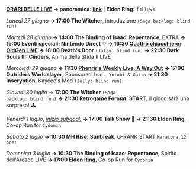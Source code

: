 <b><u>ORARI DELLE LIVE</u></b>
<b>→ panoramica: <a href="https://trello.com/b/iKwdSGf3/sabaku">link</a></b> | <b>Elden Ring:</b> <code>f3ll0ws</code>

<i>Lunedì 27 giugno</i>
<b>→ 17:00 The Witcher</b>, introduzione <code>(Saga backlog: blind run)</code>

<i>Martedì 28 giugno</i>
<b>→ 14:00 The Binding of Isaac: Repentance</b>, EXTRA
<b>→ 15:00 Eventi speciali: Nintendo Direct</b> ✨
<b>→ 16:30 <a href="https://www.twitch.tv/oldgenproject">Quattro chiacchiere: OldGen LIVE</a></b>
<b>→ 18:00 Death's Door</b> <code>(Jolly: blind run)</code>
<b>→ 22:30 Dark Souls III: Cinders</b>, Anima della Sfida II LIVE

<i>Mercoledì 29 giugno</i>
<b>→ 11:30 <a href="https://www.twitch.tv/phenrir_mailoki">Phenrir's Weekly Live: A Way Out</a></b>
<b>→ 17:00 Outriders Worldslayer</b>, Sponsored <code>feat. Yotobi & Gatto</code>
<b>→ 21:30 Inscryption</b>, Kaycee's Mod <code>(Jolly: blind run)</code>

<i>Giovedì 30 luglio</i>
<b>→ 17:00 The Witcher</b> <code>(Saga backlog: blind run)</code>
<b>→ 21:30 Retrogame Format: START</b>, il gioco sarà una sorpresa! 🕹️
  
<i>Venerdì 1 luglio, <ins>inizio subgoal!</ins></i>
<b>→ 17:00 Talk Show</b> 🎤
<b>→ 21:30 Elden Ring</b>, Co-op Run for <code>Cydonia</code>

<i>Sabato 2 luglio</i>
<b>→ 10:30 MH Rise: Sunbreak</b>, G-RANK START <code>Maratona 12 ore!</code>

<i>Domenica 3 luglio</i>
<b>→ 10:30 The Binding of Isaac: Repentance</b>, Spirito dell'Arcade LIVE
<b>→ 17:00 Elden Ring</b>, Co-op Run for <code>Cydonia</code>
